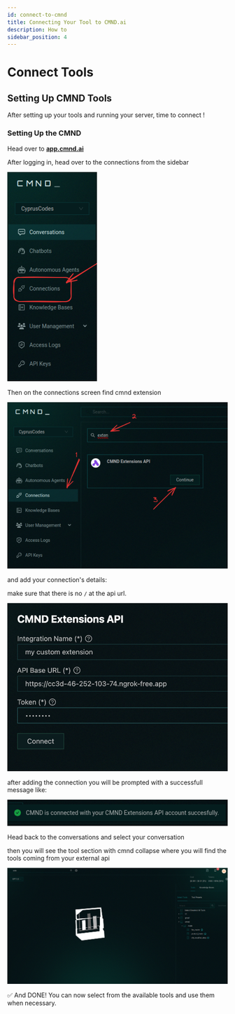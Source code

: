 ```yaml
---
id: connect-to-cmnd
title: Connecting Your Tool to CMND.ai
description: How to
sidebar_position: 4
---
```


# Connect Tools

## Setting Up CMND Tools

After setting up your tools and running your server, time to connect !

### Setting Up the CMND

Head over to **[app.cmnd.ai](https://app.cmnd.ai)**

After logging in, head over to the connections from the sidebar

![../../static/img/connections.png](../../static/img/connections.png)

Then on the connections screen find cmnd extension

![../../static/img/create-connection.png](../../static/img/create-connection.png)

and add your connection's details:

make sure that there is no `/` at the api url.

![../../static/img/config-tool.png](../../static/img/config-tool.png)

after adding the connection you will be prompted with a successfull message like:

![../../static/img/tool-added.png](../../static/img/tool-added.png)

Head back to the conversations and select your conversation

then you will see the tool section with cmnd collapse where you will find the tools coming from your external api

![../../static/img/tool-selection.png](../../static/img/tool-selection.png)

✅ And DONE! You can now select from the available tools and use them when necessary.
